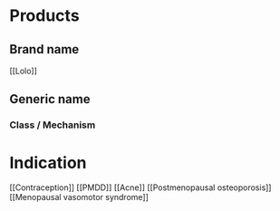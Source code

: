 # Products

## Brand name
[[Lolo]]

## Generic name


### Class / Mechanism


# Indication
[[Contraception]]
[[PMDD]]
[[Acne]]
[[Postmenopausal osteoporosis]]
[[Menopausal vasomotor syndrome]]


